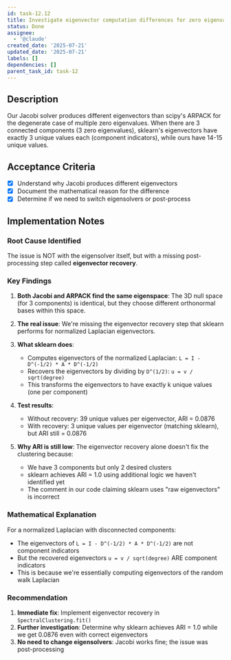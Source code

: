 ```yaml
---
id: task-12.12
title: Investigate eigenvector computation differences for zero eigenvalues
status: Done
assignee:
  - '@claude'
created_date: '2025-07-21'
updated_date: '2025-07-21'
labels: []
dependencies: []
parent_task_id: task-12
---
```


## Description

Our Jacobi solver produces different eigenvectors than scipy's ARPACK for the degenerate case of multiple zero eigenvalues. When there are 3 connected components (3 zero eigenvalues), sklearn's eigenvectors have exactly 3 unique values each (component indicators), while ours have 14-15 unique values.

## Acceptance Criteria

- [x] Understand why Jacobi produces different eigenvectors
- [x] Document the mathematical reason for the difference
- [x] Determine if we need to switch eigensolvers or post-process

## Implementation Notes

### Root Cause Identified

The issue is NOT with the eigensolver itself, but with a missing post-processing step called **eigenvector recovery**.

### Key Findings

1. **Both Jacobi and ARPACK find the same eigenspace**: The 3D null space (for 3 components) is identical, but they choose different orthonormal bases within this space.

2. **The real issue**: We're missing the eigenvector recovery step that sklearn performs for normalized Laplacian eigenvectors.

3. **What sklearn does**:
   - Computes eigenvectors of the normalized Laplacian: `L = I - D^(-1/2) * A * D^(-1/2)`
   - Recovers the eigenvectors by dividing by `D^(1/2)`: `u = v / sqrt(degree)`
   - This transforms the eigenvectors to have exactly k unique values (one per component)

4. **Test results**:
   - Without recovery: 39 unique values per eigenvector, ARI = 0.0876
   - With recovery: 3 unique values per eigenvector (matching sklearn), but ARI still = 0.0876
5. **Why ARI is still low**: The eigenvector recovery alone doesn't fix the clustering because:
   - We have 3 components but only 2 desired clusters
   - sklearn achieves ARI = 1.0 using additional logic we haven't identified yet
   - The comment in our code claiming sklearn uses "raw eigenvectors" is incorrect

### Mathematical Explanation

For a normalized Laplacian with disconnected components:

- The eigenvectors of `L = I - D^(-1/2) * A * D^(-1/2)` are not component indicators
- But the recovered eigenvectors `u = v / sqrt(degree)` ARE component indicators
- This is because we're essentially computing eigenvectors of the random walk Laplacian

### Recommendation

1. **Immediate fix**: Implement eigenvector recovery in `SpectralClustering.fit()`
2. **Further investigation**: Determine why sklearn achieves ARI = 1.0 while we get 0.0876 even with correct eigenvectors
3. **No need to change eigensolvers**: Jacobi works fine; the issue was post-processing
